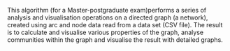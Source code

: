 This algorithm (for a Master-postgraduate exam)performs a series of analysis and visualisation operations on a directed graph (a network), created using arc and node data read from a data set (CSV file). 
The result is to calculate and visualise various properties of the graph, analyse communities within the graph and visualise the result with detailed graphs.
